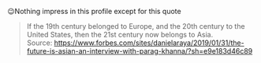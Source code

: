 :wink:Nothing impress in this profile except for this quote
>If the 19th century belonged to Europe, and the 20th century to the United States, then the 21st century now belongs to Asia.  
>Source: https://www.forbes.com/sites/danielaraya/2019/01/31/the-future-is-asian-an-interview-with-parag-khanna/?sh=e9e183d46c89
